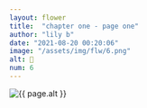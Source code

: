 ```yaml
---
layout: flower
title:  "chapter one - page one"
author: "lily b"
date: "2021-08-20 00:20:06"
image: "/assets/img/flw/6.png"
alt: 🌼
num: 6
---
```


<picture>
    <source media="all and (orientation: landscape)" srcset="{{ site.baseurl }}{{ page.image }}">
    <img src="{{ site.baseurl }}{{ page.image }}" alt="{{ page.alt }}">
</picture>